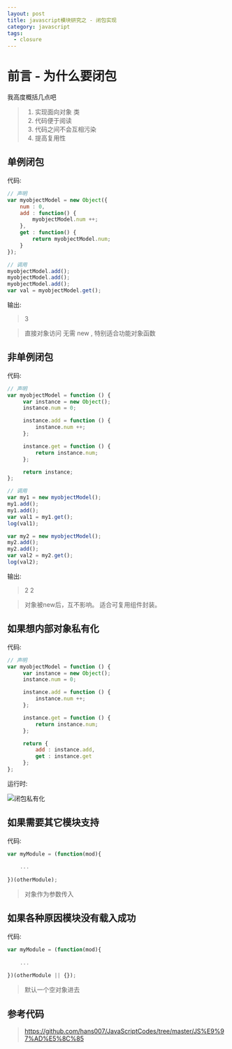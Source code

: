```yaml
---
layout: post
title: javascript模块研究之 - 闭包实现
category: javascript
tags: 
  - closure
---
```


# 前言 - 为什么要闭包

我高度概括几点吧

> 1. 实现面向对象 类
> 2. 代码便于阅读
> 3. 代码之间不会互相污染
> 4. 提高复用性

## 单例闭包

代码:

```javascript
// 声明
var myobjectModel = new Object({
    num : 0,
    add : function() {
        myobjectModel.num ++;
    },
    get : function() {
        return myobjectModel.num;
    }
});

// 调用
myobjectModel.add();
myobjectModel.add();
myobjectModel.add();
var val = myobjectModel.get();
```

输出:

> 3

> 直接对象访问 无需 new , 特别适合功能对象函数

## 非单例闭包

代码:

```javascript
// 声明
var myobjectModel = function () {
     var instance = new Object();
     instance.num = 0;

     instance.add = function () {
         instance.num ++;
     };

     instance.get = function () {
         return instance.num;
     };

     return instance;
};

// 调用
var my1 = new myobjectModel();
my1.add();
my1.add();
var val1 = my1.get();
log(val1);

var my2 = new myobjectModel();
my2.add();
my2.add();
var val2 = my2.get();
log(val2);
```

输出:

> 2
> 2

> 对象被new后，互不影响。
> 适合可复用组件封装。

## 如果想内部对象私有化

代码:

```javascript
// 声明
var myobjectModel = function () {
     var instance = new Object();
     instance.num = 0;

     instance.add = function () {
         instance.num ++;
     };

     instance.get = function () {
         return instance.num;
     };

     return {
         add : instance.add,
         get : instance.get
     };
};
```

运行时:

![闭包私有化](http://oflimcy5e.bkt.clouddn.com/closure.png)

## 如果需要其它模块支持

代码:

```javascript
var myModule = (function(mod){
    
    ...
    
})(otherModule);
```

> 对象作为参数传入

## 如果各种原因模块没有载入成功

代码:

```javascript
var myModule = (function(mod){
    
    ...
    
})(otherModule || {});
```

> 默认一个空对象进去

## 参考代码

> https://github.com/hans007/JavaScriptCodes/tree/master/JS%E9%97%AD%E5%8C%85

